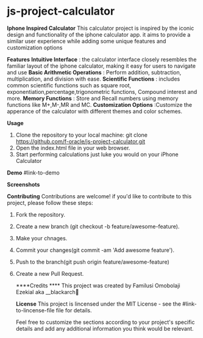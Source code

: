 # js-project-calculator
****Iphone Inspired Calculator****
This calculator project is inspired by the iconic design and functionality of the iphone calculator app. it aims to provide a similar user experience while adding some unique features and customization options

****Features****
**Intuitive Interface** : the calculator interface closely resembles the familiar layout of the iphone calculator, making it easy for users to navigate and use
**Basic Arithmetic Operations** : Perform addition, subtraction, multiplication, and division with ease.
**Scientific Functions** : includes common scientific functions such as square root, exponentiation,percentage,trigonometric functions, Compound interest and more.
**Memory Functions** : Store and Recall numbers using memory functions like M+,M-,MR and MC.
**Customization Options** :Customize the apperance of the calculator with different themes and color schemes.

****Usage****
1. Clone the repository to your local machine:
 git clone https://github.com/f-oracle/js-project-calculator.git
2. Open the index.html file in your web browser.
3. Start performing calculations just luke you would on your iPhone Calculator

****Demo****
#link-to-demo

****Screenshots****


****Contributing****
Contributions are welcome! if you'd like to contribute to this project, please follow these steps:

1. Fork the repository.
2. Create a new branch (git checkout -b feature/awesome-feature).
3. Make your chnages.
4. Commit your changes(git commit -am 'Add awesome feature').
5. Push to the branch(git push origin feature/awesome-feature)
6. Create a new Pull Request.
   
   ****Credits ****
   This project was created by Familusi Omobolaji Ezekial aka __blackarch🦅

   **License**
   This project is lincensed under the MIT License - see the #link-to-lincense-file file for details.

   Feel free to customize the sections according to your project's specific details and add any additional information you think would be relevant.

   
